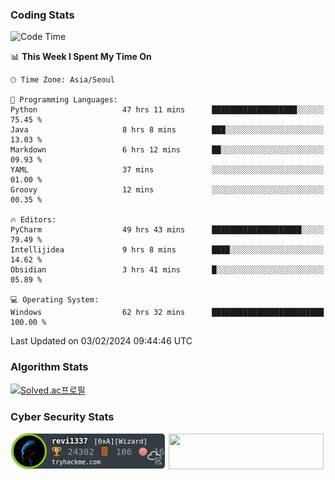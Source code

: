 ### Coding Stats

<!--START_SECTION:waka-->
![Code Time](http://img.shields.io/badge/Code%20Time-148%20hrs%2027%20mins-blue)

📊 **This Week I Spent My Time On** 

```text
🕑︎ Time Zone: Asia/Seoul

💬 Programming Languages: 
Python                   47 hrs 11 mins      ███████████████████░░░░░░   75.45 % 
Java                     8 hrs 8 mins        ███░░░░░░░░░░░░░░░░░░░░░░   13.03 % 
Markdown                 6 hrs 12 mins       ██░░░░░░░░░░░░░░░░░░░░░░░   09.93 % 
YAML                     37 mins             ░░░░░░░░░░░░░░░░░░░░░░░░░   01.00 % 
Groovy                   12 mins             ░░░░░░░░░░░░░░░░░░░░░░░░░   00.35 % 

🔥 Editors: 
PyCharm                  49 hrs 43 mins      ████████████████████░░░░░   79.49 % 
Intellijidea             9 hrs 8 mins        ████░░░░░░░░░░░░░░░░░░░░░   14.62 % 
Obsidian                 3 hrs 41 mins       █░░░░░░░░░░░░░░░░░░░░░░░░   05.89 % 

💻 Operating System: 
Windows                  62 hrs 32 mins      █████████████████████████   100.00 % 
```


 Last Updated on 03/02/2024 09:44:46 UTC
<!--END_SECTION:waka-->

### Algorithm Stats

[![Solved.ac프로필](http://mazassumnida.wtf/api/v2/generate_badge?boj=revi1337)](https://solved.ac/revi1337)

### Cyber Security Stats

[![revi1337's tryhackme stats](https://raw.githubusercontent.com/Revi1337/Revi1337/main/assets/thm_propic.png)][tryhackme]
[<img src="https://www.hackthebox.com/badge/image/1002993" width="248.01" height="57">][hackthebox]


[website]: https://revi1337.com
[tryhackme]: https://tryhackme.com/p/revi1337
[hackthebox]: https://app.hackthebox.com/profile/1002993
